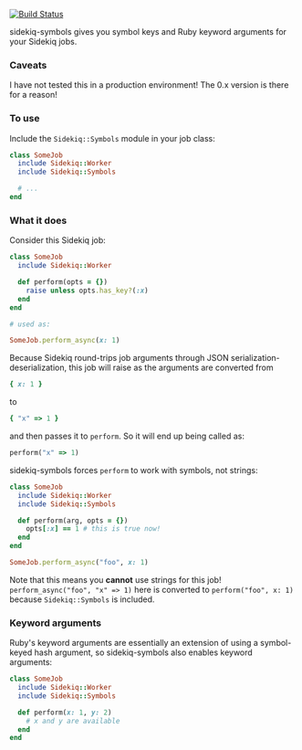 [![Build Status](https://travis-ci.org/aprescott/sidekiq-symbols.svg?branch=master)](https://travis-ci.org/aprescott/sidekiq-symbols)

sidekiq-symbols gives you symbol keys and Ruby keyword arguments for your Sidekiq jobs.

### Caveats

I have not tested this in a production environment! The 0.x version is there for a reason!

### To use

Include the `Sidekiq::Symbols` module in your job class:

```ruby
class SomeJob
  include Sidekiq::Worker
  include Sidekiq::Symbols

  # ...
end
```

### What it does

Consider this Sidekiq job:

```ruby
class SomeJob
  include Sidekiq::Worker

  def perform(opts = {})
    raise unless opts.has_key?(:x)
  end
end

# used as:

SomeJob.perform_async(x: 1)
```

Because Sidekiq round-trips job arguments through JSON serialization-deserialization, this job will raise as the arguments are converted from

```ruby
{ x: 1 }
```

to

```ruby
{ "x" => 1 }
```

and then passes it to `perform`. So it will end up being called as:

```ruby
perform("x" => 1)
```

sidekiq-symbols forces `perform` to work with symbols, not strings:

```ruby
class SomeJob
  include Sidekiq::Worker
  include Sidekiq::Symbols

  def perform(arg, opts = {})
    opts[:x] == 1 # this is true now!
  end
end

SomeJob.perform_async("foo", x: 1)
```

Note that this means you **cannot** use strings for this job! `perform_async("foo", "x" => 1)` here is converted to `perform("foo", x: 1)` because `Sidekiq::Symbols` is included.

### Keyword arguments

Ruby's keyword arguments are essentially an extension of using a symbol-keyed hash argument, so sidekiq-symbols also enables keyword arguments:

```ruby
class SomeJob
  include Sidekiq::Worker
  include Sidekiq::Symbols

  def perform(x: 1, y: 2)
    # x and y are available
  end
end
```
